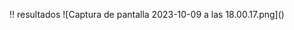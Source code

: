 !! resultados
<span>![</span>Captura de pantalla 2023-10-09 a las 18.00.17.png</span><span>]</span><span>(</span><span></span><span>)</span>
